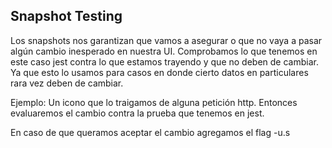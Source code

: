 ## Snapshot Testing

Los snapshots nos garantizan que vamos a asegurar o que no vaya a pasar algún cambio inesperado en nuestra UI. Comprobamos lo que tenemos en este caso jest contra lo que estamos trayendo y que no deben de cambiar. Ya que esto lo usamos para casos en donde cierto datos en particulares rara vez deben de cambiar.

Ejemplo: Un icono que lo traigamos de alguna petición http. Entonces evaluaremos el cambio contra la prueba que tenemos en jest.

En caso de que queramos aceptar el cambio agregamos el flag -u.s